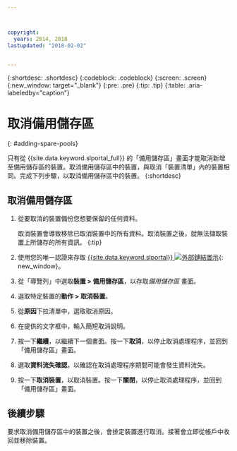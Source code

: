 ```yaml
---



copyright:
  years: 2014, 2018
lastupdated: "2018-02-02"


---
```


{:shortdesc: .shortdesc}
{:codeblock: .codeblock}
{:screen: .screen}
{:new_window: target="_blank"}
{:pre: .pre}
{:tip: .tip}
{:table: .aria-labeledby="caption"}


# 取消備用儲存區 
{: #adding-spare-pools}

只有從 {{site.data.keyword.slportal_full}} 的「備用儲存區」畫面才能取消新增至備用儲存區的裝置。取消備用儲存區中的裝置，與取消「裝置清單」內的裝置相同。完成下列步驟，以取消備用儲存區中的裝置。
{:shortdesc}

## 取消備用儲存區

1. 從要取消的裝置備份您想要保留的任何資料。

   取消裝置會導致移除已取消裝置中的所有資料。取消裝置之後，就無法擷取裝置上所儲存的所有資訊。
   {:tip}

2. 使用您的唯一認證來存取 [{{site.data.keyword.slportal}} ![外部鏈結圖示](../icons/launch-glyph.svg "外部鏈結圖示")](https://control.softlayer.com/){: new_window}。
3. 從「導覽列」中選取**裝置 > 備用儲存區**，以存取*備用儲存區* 畫面。
4. 選取特定裝置的**動作 > 取消裝置**。
5. 從**原因**下拉清單中，選取取消原因。
6. 在提供的文字框中，輸入簡短取消說明。
7. 按一下**繼續**，以繼續下一個畫面。按一下**取消**，以停止取消處理程序，並回到「備用儲存區」畫面。
8. 選取**資料流失確認**，以確認在取消處理程序期間可能會發生資料流失。
9. 按一下**取消裝置**，以取消裝置。按一下**關閉**，以停止取消處理程序，並回到「備用儲存區」畫面。

## 後續步驟
要求取消備用儲存區中的裝置之後，會排定裝置進行取消。接著會立即從帳戶中收回並移除裝置。
